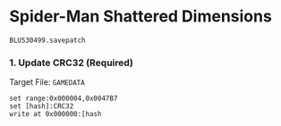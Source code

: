 # Spider-Man  Shattered Dimensions 

`BLUS30499.savepatch`

### 1. Update CRC32 (Required)

Target File: `GAMEDATA`

```
set range:0x000004,0x0047B7
set [hash]:CRC32
write at 0x000000:[hash
```

